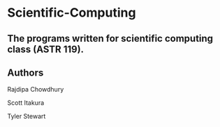 # Scientific-Computing

## The programs written for scientific computing class (ASTR 119). 


Authors
----------------------------------------
Rajdipa Chowdhury

Scott Itakura

Tyler Stewart

